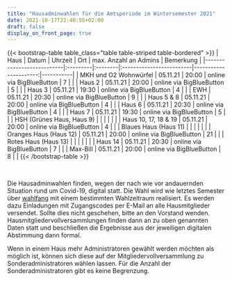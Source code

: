 ```yaml
---
title: "Hausadminwahlen für die Amtsperiode im Wintersemester 2021"
date: 2021-10-17T22:40:55+02:00
draft: false
display_on_front_page: true
---
```


{{< bootstrap-table table_class="table table-striped table-bordered" >}}
| Haus                      | Datum    | Uhrzeit | Ort                      | max. Anzahl an Admins | Bemerkung |
|---------------------------|:---------|:--------|:-------------------------|----------------------:|-----------|
| MKH und O2 Wohnwürfel     | 05.11.21 | 20:00   | online via BigBlueButton | 7                     |           |
| Haus 2                    | 05.11.21 | 20:00   | online via BigBlueButton | 5                     |           |
| Haus 3                    | 05.11.21 | 19:30   | online via BigBlueButton | 4                     |           |
| EWH                       | 05.11.21 | 20:30   | online via BigBlueButton | 9                     |           |
| Haus 5 & 8                | 05.11.21 | 20:00   | online via BigBlueButton | 4                     |           |
| Haus 6                    | 05.11.21 | 20:30   | online via BigBlueButton | 4                     |           |
| Haus 7                    | 05.11.21 | 19:30   | online via BigBlueButton | 5                     |           |
| HSH (Grünes Haus, Haus 9) |          |         |                          |                       |           |
| Haus 10, 17, 18 & 19      | 05.11.21 | 20:00   | online via BigBlueButton | 4                     |           |
| Blaues Haus (Haus 11)     |          |         |                          |                       |           |
| Oranges Haus (Haus 12)    | 05.11.21 | 20:00   | online via BigBlueButton | 21                    |           |
| Rotes Haus (Haus 13)      |          |         |                          |                       |           |
| Haus 14                   | 05.11.21 | 20:30   | online via BigBlueButton | 7                     |           |
| Max-Bill                  | 05.11.21 | 20:00   | online via BigBlueButton | 8                     |           |
{{< /bootstrap-table >}}

&nbsp;

Die Hausadminwahlen finden, wegen der nach wie vor andauernden Situation rund um Covid-19, digital statt. Die Wahl wird
wie letztes Semester über [wahlfang](https://vote.stustanet.de) mit einem bestimmten Wahlzeitraum realisiert. Es werden dazu
Einladungen mit Zugangscodes per E-Mail an alle Hausmitglieder versendet. Sollte dies nicht geschehen, bitte an den
Vorstand wenden. Hausmitgliedervollversammlungen finden dann an zu oben genannten Daten statt und beschließen die
Ergebnisse aus der jeweiligen digitalen Abstimmung dann formal.

Wenn in einem Haus mehr Administratoren gewählt werden möchten als möglich ist, können sich diese auf der
Mitgliedervollversammlung zu Sonderadministratoren wählen lassen. Für die Anzahl der Sonderadministratoren gibt es keine
Begrenzung.
